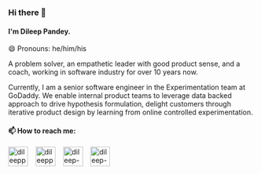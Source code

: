 ### Hi there 👋

<!--
**dileeppandey/dileeppandey** is a ✨ _special_ ✨ repository because its `README.md` (this file) appears on your GitHub profile.

Here are some ideas to get you started:

- 🔭 I’m currently working on ...
- 🌱 I’m currently learning ...
- 👯 I’m looking to collaborate on ...
- 🤔 I’m looking for help with ...
- 💬 Ask me about ...
- 📫 How to reach me: ...
- 😄 Pronouns: ...
- ⚡ Fun fact: ...
-->

#### I'm Dileep Pandey.
😄 Pronouns: he/him/his

A problem solver, an empathetic leader with good product sense, and a coach, working in software industry for over 10 years now.

Currently, I am a senior software engineer in the Experimentation team at GoDaddy. We enable internal product teams to leverage data backed approach to drive hypothesis formulation, delight customers through iterative product design by learning from online controlled experimentation.

#### 📫 How to reach me:
<p align="left">
<a href="https://www.instagram.com/dileep.io/" target="blank"><img align="center" src="https://cdn.jsdelivr.net/npm/simple-icons@3.0.1/icons/instagram.svg" alt="dileeppandey__" height="40" width="40" /></a> &nbsp;&nbsp;
<a href="https://twitter.com/dileeppandey_" target="blank"><img align="center" src="https://cdn.jsdelivr.net/npm/simple-icons@3.0.1/icons/twitter.svg" alt="dileeppandey_" height="40" width="40" /></a> &nbsp;&nbsp;
<a href="https://www.linkedin.com/in/dileep-pandey/" target="blank"><img align="center" src="https://cdn.jsdelivr.net/npm/simple-icons@3.0.1/icons/linkedin.svg" alt="dileep-pandey" height="40" width="40" /></a> &nbsp;&nbsp;
<a href="https://www.youtube.com/@dileep-pandey" target="blank"><img align="center" src="https://cdn.jsdelivr.net/npm/simple-icons@3.0.1/icons/youtube.svg" alt="dileep-pandey" height="40" width="40" /></a> &nbsp;&nbsp;
